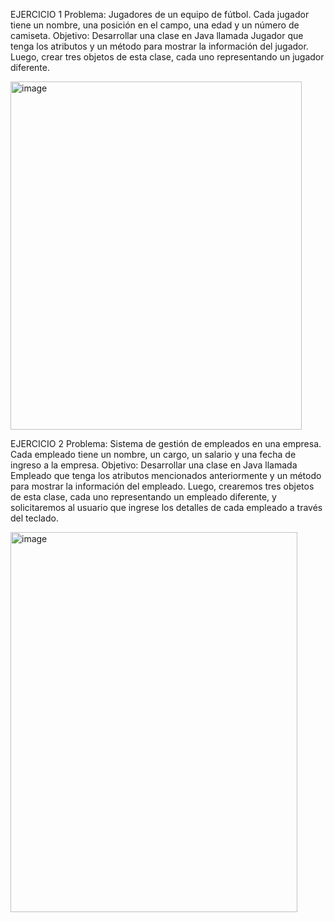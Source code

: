 EJERCICIO 1
Problema: Jugadores de un equipo de fútbol. Cada jugador tiene un nombre, una posición en el
campo, una edad y un número de camiseta.
Objetivo: Desarrollar una clase en Java llamada Jugador que tenga los atributos y un método
para mostrar la información del jugador. Luego, crear tres objetos de esta clase, cada uno
representando un jugador diferente.

<img width="466" height="557" alt="image" src="https://github.com/user-attachments/assets/176f587c-2499-4b44-9a88-a741543a5aae" />


EJERCICIO 2
Problema: Sistema de gestión de empleados en una empresa. Cada empleado tiene un nombre,
un cargo, un salario y una fecha de ingreso a la empresa.
Objetivo: Desarrollar una clase en Java llamada Empleado que tenga los atributos mencionados
anteriormente y un método para mostrar la información del empleado. Luego, crearemos tres
objetos de esta clase, cada uno representando un empleado diferente, y solicitaremos al usuario
que ingrese los detalles de cada empleado a través del teclado.

<img width="459" height="608" alt="image" src="https://github.com/user-attachments/assets/add4024b-d07d-4af4-ac69-54293e19056b" />
